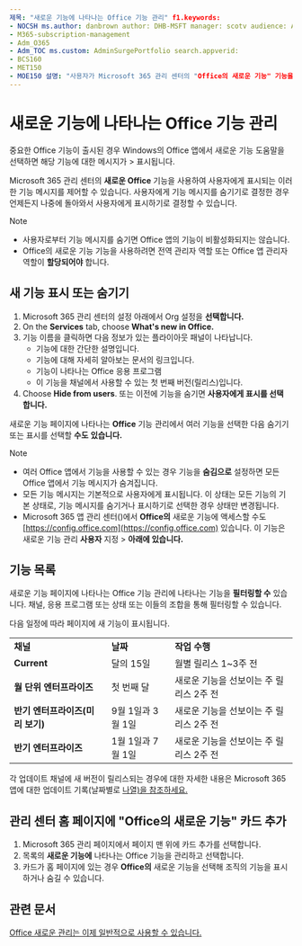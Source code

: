 ```yaml
---
제목: "새로운 기능에 나타나는 Office 기능 관리" f1.keywords:
- NOCSH ms.author: danbrown author: DHB-MSFT manager: scotv audience: Admin ms.topic: article ms.service: o365-administration localization_priority: Normal ms.collection:
- M365-subscription-management
- Adm_O365
- Adm_TOC ms.custom: AdminSurgePortfolio search.appverid:
- BCS160
- MET150
- MOE150 설명: "사용자가 Microsoft 365 관리 센터의 "Office의 새로운 기능" 기능을 사용하여 Windows에서 Office 앱의 새로운 기능 > 도움말을 선택할 때 표시하거나 숨길 Office 기능을 결정하십시오."
---
```


# <a name="manage-which-office-features-appear-in-whats-new"></a>새로운 기능에 나타나는 Office 기능 관리

중요한 Office 기능이 출시된 경우 Windows의 Office 앱에서 새로운 기능 도움말을 선택하면 해당 기능에 대한 메시지가  >   표시됩니다.

Microsoft 365 관리 센터의 **새로운 Office** 기능을 사용하여 사용자에게 표시되는 이러한 기능 메시지를 제어할 수 있습니다. 사용자에게 기능 메시지를 숨기기로 결정한 경우 언제든지 나중에 돌아와서 사용자에게 표시하기로 결정할 수 있습니다.

> [!NOTE]
> - 사용자로부터 기능 메시지를 숨기면 Office 앱의 기능이 비활성화되지는 않습니다.
> - Office의 새로운 기능 기능을 사용하려면 전역 관리자 역할 또는 Office 앱 관리자 역할이 **할당되어야** 합니다.

## <a name="show-or-hide-new-features"></a>새 기능 표시 또는 숨기기 

1. Microsoft 365 관리 센터의 설정 아래에서 Org 설정을 **선택합니다.**
2. On the **Services** tab, choose **What's new in Office.**
3. 기능 이름을 클릭하면 다음 정보가 있는 플라이아웃 패널이 나타납니다.
     - 기능에 대한 간단한 설명입니다.
     - 기능에 대해 자세히 알아보는 문서의 링크입니다.
     - 기능이 나타나는 Office 응용 프로그램
     - 이 기능을 채널에서 사용할 수 있는 첫 번째 버전(릴리스)입니다.
4. Choose **Hide from users**. 또는 이전에 기능을 숨기면 **사용자에게 표시를 선택 합니다.**

새로운 기능 페이지에 나타나는 **Office** 기능 관리에서 여러 기능을 선택한 다음 숨기기 또는 표시를 선택할 **수도** **있습니다.**

> [!NOTE]
> - 여러 Office 앱에서 기능을 사용할 수 있는 경우 기능을 **숨김으로** 설정하면 모든 Office 앱에서 기능 메시지가 숨겨집니다.
> - 모든 기능 메시지는 기본적으로 사용자에게 표시됩니다. 이 상태는 모든 기능의 기본 상태로, 기능 메시지를 숨기거나 표시하기로 선택한 경우 상태만 변경됩니다.
> - Microsoft 365 앱 관리 센터()에서 **Office의** 새로운 기능에 액세스할 수도 [https://config.office.com](https://config.office.com) 있습니다. 이 기능은 새로운 기능 관리 **사용자** 지정  >  **아래에 있습니다.**

## <a name="list-of-features"></a>기능 목록

새로운 기능 페이지에 나타나는 Office 기능 관리에 나타나는 기능을 **필터링할 수** 있습니다. 채널, 응용 프로그램 또는 상태 또는 이들의 조합을 통해 필터링할 수 있습니다.

다음 일정에 따라 페이지에 새 기능이 표시됩니다.

||||
|:-----|:-----|:-----|
|**채널** <br/> |**날짜** <br/> |**작업 수행** <br/> |
|**Current** <br/> |달의 15일  <br/> |월별 릴리스 1~3주 전 <br/> |
|**월 단위 엔터프라이즈** <br/> |첫 번째 달  <br/> |새로운 기능을 선보이는 주 릴리스 2주 전 |
|**반기 엔터프라이즈(미리 보기)** <br/> |9월 1일과 3월 1일 <br/> | 새로운 기능을 선보이는 주 릴리스 2주 전|
|**반기 엔터프라이즈** <br/> |1월 1일과 7월 1일 <br/> | 새로운 기능을 선보이는 주 릴리스 2주 전<br/> |

각 업데이트 채널에 새 버전이 릴리스되는 경우에 대한 자세한 내용은 Microsoft 365 앱에 대한 업데이트 기록(날짜별로 [나열)을 참조하세요.](https://docs.microsoft.com/officeupdates/update-history-microsoft365-apps-by-date)

## <a name="add-the-whats-new-in-office-card-to-the-admin-center-home-page"></a>관리 센터 홈 페이지에 "Office의 새로운 기능" 카드 추가

1. Microsoft 365 관리 페이지에서  페이지 맨 위에 카드 추가를 선택합니다.
2. 목록의 **새로운 기능에** 나타나는 Office 기능을 관리하고 선택합니다.
3. 카드가 홈 페이지에 있는 경우 **Office의** 새로운 기능을 선택해 조직의 기능을 표시하거나 숨길 수 있습니다. [](#show-or-hide-new-features)


## <a name="related-articles"></a>관련 문서

[Office 새로운 관리는 이제 일반적으로 사용할 수 있습니다.](https://techcommunity.microsoft.com/t5/microsoft-365-blog/office-what-s-new-management-is-now-generally-available/ba-p/1179954)